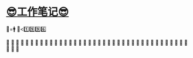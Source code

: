 # __[:sunglasses:工作笔记:sunglasses:](https://github.com/benniao1996/1996)__
:restroom:=:mens:
:underage:<:one::nine::nine::six:

:shit: :shit: :shit: :shit: :shit: :shit: :shit: :shit: :shit: :shit: :shit: :shit: :shit: :shit: :shit: :shit: :shit: :shit: :shit: :shit: :shit: :shit: :shit: :shit: :shit: :shit: :shit: :shit: :shit: :shit: :shit: :shit: :shit: :shit: :shit: :shit: :shit: :shit: :shit: :shit: :shit:

